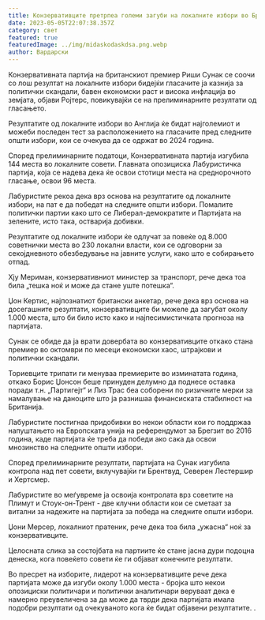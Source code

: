 ```yaml
---
title: Конзервативците претрпеа големи загуби на локалните избори во Британија
date: 2023-05-05T22:07:38.357Z
category: свет
featured: true
featuredImage: ../img/midaskodaskdsa.png.webp
author: Вардарски
---
```


Конзервативната партија на британскиот премиер Риши Сунак се соочи со лош резултат на локалните избори бидејќи гласачите ја казнија за политички скандали, бавен економски раст и висока инфлација во земјата, објави Ројтерс, повикувајќи се на прелиминарните резултати од гласањето.

Резултатите од локалните избори во Англија ќе бидат најголемиот и можеби последен тест за расположението на гласачите пред следните општи избори, кои се очекува да се одржат во 2024 година.

Според прелиминарните податоци, Конзервативната партија изгубила 144 места во локалните совети. Главната опозициска Лабуристичка партија, која се надева дека ќе освои стотици места на среднорочното гласање, освои 96 места.

Лабуристите рекоа дека врз основа на резултатите од локалните избори, на пат е да победат на следните општи избори. Помалите политички партии како што се Либерал-демократите и Партијата на зелените, исто така, остварија добивки.

Резултатите од локалните избори ќе одлучат за повеќе од 8.000 советнички места во 230 локални власти, кои се одговорни за секојдневното обезбедување на јавните услуги, како што е собирањето отпад.

Хју Мериман, конзервативниот министер за транспорт, рече дека тоа била „тешка ноќ и може да стане уште потешка“.

Џон Кертис, најпознатиот британски анкетар, рече дека врз основа на досегашните резултати, конзервативците би можеле да загубат околу 1.000 места, што би било исто како и најпесимистичката прогноза на партијата.

Сунак се обиде да ја врати довербата во конзервативците откако стана премиер во октомври по месеци економски хаос, штрајкови и политички скандали.

Ториевците трипати ги менуваа премиерите во изминатата година, откако Борис Џонсон беше принуден делумно да поднесе оставка поради т.н. „Партигејт“ и Лиз Трас беа соборени по ризичните мерки за намалување на даноците што ја разнишаа финансиската стабилност на Британија.

Лабуристите постигнаа придобивки во некои области кои го поддржаа напуштањето на Европската унија на референдумот за Брегзит во 2016 година, каде партијата ќе треба да победи ако сака да освои мнозинство на следните општи избори.

Според прелиминарните резултати, партијата на Сунак изгубила контрола над пет совети, вклучувајќи ги Брентвуд, Северен Лестершир и Хертсмер.

Лабуристите во меѓувреме ја освоија контролата врз советите на Плимут и Стоук-он-Трент - две клучни области кои се сметаат за витални за надежите на партијата за победа на следните општи избори.

Џони Мерсер, локалниот пратеник, рече дека тоа била „ужасна“ ноќ за конзервативците.

Целосната слика за состојбата на партиите ќе стане јасна дури подоцна денеска, кога повеќето совети ќе ги објават конечните резултати.

Во пресрет на изборите, лидерот на конзервативците рече дека партијата може да изгуби околу 1.000 места - бројка што некои опозициски политичари и политички аналитичари веруваат дека е намерно преувеличена за да може да тврди дека партијата имала подобри резултати од очекуваното кога ќе бидат објавени резултатите. .
